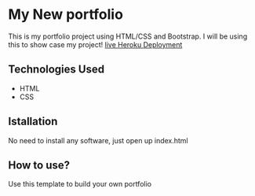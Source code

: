 # My New portfolio
This is my portfolio project using HTML/CSS and Bootstrap. I will be using this to show case my project!
[live Heroku Deployment](https://asmrportfolio.herokuapp.com/)


## Technologies Used
- HTML
- CSS

## Istallation
No need to install any software, just open up index.html

## How to use?
Use this template to build your own portfolio
